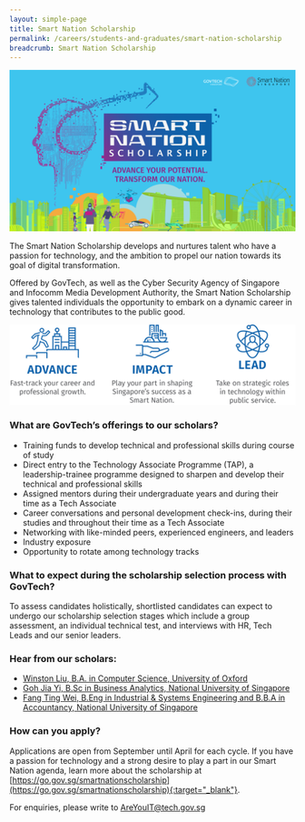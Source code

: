 ```yaml
---
layout: simple-page
title: Smart Nation Scholarship 
permalink: /careers/students-and-graduates/smart-nation-scholarship
breadcrumb: Smart Nation Scholarship 
---
```


![Smart Nation Scholarship](/images/careers/SNS-Banner.png)

The Smart Nation Scholarship develops and nurtures talent who have a passion for technology, and the ambition to propel our nation towards its goal of digital transformation.

Offered by GovTech, as well as the Cyber Security Agency of Singapore and Infocomm Media Development Authority, the Smart Nation Scholarship gives talented individuals the opportunity to embark on a dynamic career in technology that contributes to the public good.

![Smart Nation Scholarship Overview](/images/careers/SNS_Infographic.png)

### What are GovTech’s offerings to our scholars?

* Training funds to develop technical and professional skills during course of study
* Direct entry to the Technology Associate Programme (TAP), a leadership-trainee programme designed to sharpen and develop their technical and professional skills
* Assigned mentors during their undergraduate years and during their time as a Tech Associate
* Career conversations and personal development check-ins, during their studies and throughout their time as a Tech Associate
* Networking with like-minded peers, experienced engineers, and leaders
* Industry exposure
* Opportunity to rotate among technology tracks

### What to expect during the scholarship selection process with GovTech?

To assess candidates holistically, shortlisted candidates can expect to undergo our scholarship selection stages which include a group assessment, an individual technical test, and interviews with HR, Tech Leads and our senior leaders.


### Hear from our scholars:

* [Winston Liu, B.A. in Computer Science, University of Oxford](https://www.instagram.com/p/CJ-uORZhYQ4/?utm_source=ig_web_copy_link)
* [Goh Jia Yi, B.Sc in Business Analytics, National University of Singapore](https://www.instagram.com/p/CIknzmbl49_/?utm_source=ig_web_copy_link)
* [Fang Ting Wei, B.Eng in Industrial & Systems Engineering and B.B.A in Accountancy, National University of Singapore](https://www.instagram.com/p/CHzGKObgX8Y/?utm_source=ig_web_copy_link)


### How can you apply?

Applications are open from September until April for each cycle. If you have a passion for technology and a strong desire to play a part in our Smart Nation agenda, learn more about the scholarship at [https://go.gov.sg/smartnationscholarship](https://go.gov.sg/smartnationscholarship){:target="_blank"}.

For enquiries, please write to <AreYouIT@tech.gov.sg>


